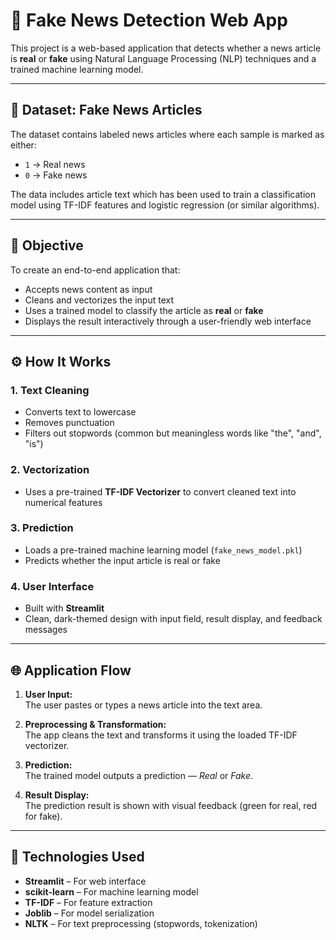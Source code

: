 # 📰 Fake News Detection Web App

This project is a web-based application that detects whether a news article is **real** or **fake** using Natural Language Processing (NLP) techniques and a trained machine learning model.

---

## 📁 Dataset: Fake News Articles

The dataset contains labeled news articles where each sample is marked as either:

- `1` → Real news  
- `0` → Fake news

The data includes article text which has been used to train a classification model using TF-IDF features and logistic regression (or similar algorithms).

---

## 🎯 Objective

To create an end-to-end application that:
- Accepts news content as input
- Cleans and vectorizes the input text
- Uses a trained model to classify the article as **real** or **fake**
- Displays the result interactively through a user-friendly web interface

---

## ⚙️ How It Works

### 1. **Text Cleaning**
- Converts text to lowercase
- Removes punctuation
- Filters out stopwords (common but meaningless words like "the", "and", "is")

### 2. **Vectorization**
- Uses a pre-trained **TF-IDF Vectorizer** to convert cleaned text into numerical features

### 3. **Prediction**
- Loads a pre-trained machine learning model (`fake_news_model.pkl`)
- Predicts whether the input article is real or fake

### 4. **User Interface**
- Built with **Streamlit**
- Clean, dark-themed design with input field, result display, and feedback messages

---

## 🌐 Application Flow

1. **User Input:**  
   The user pastes or types a news article into the text area.

2. **Preprocessing & Transformation:**  
   The app cleans the text and transforms it using the loaded TF-IDF vectorizer.

3. **Prediction:**  
   The trained model outputs a prediction — *Real* or *Fake*.

4. **Result Display:**  
   The prediction result is shown with visual feedback (green for real, red for fake).

---

## 🧠 Technologies Used

- **Streamlit** – For web interface  
- **scikit-learn** – For machine learning model  
- **TF-IDF** – For feature extraction  
- **Joblib** – For model serialization  
- **NLTK** – For text preprocessing (stopwords, tokenization)




